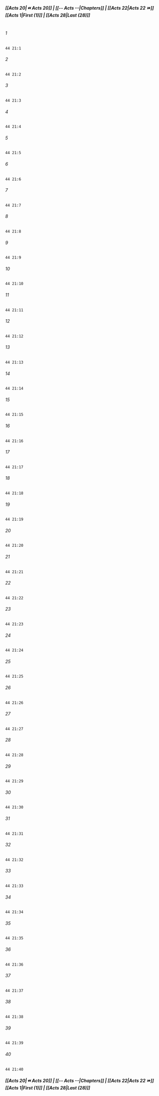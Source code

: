 
##### **[[Acts 20|⏪ Acts 20]] | [[-- Acts --|Chapters]] | [[Acts 22|Acts 22 ⏩]]**<br>**[[Acts 1|First (1)]] | [[Acts 28|Last (28)]]**<br><br>

###### 1
``` verse
44 21:1
```
###### 2
``` verse
44 21:2
```
###### 3
``` verse
44 21:3
```
###### 4
``` verse
44 21:4
```
###### 5
``` verse
44 21:5
```
###### 6
``` verse
44 21:6
```
###### 7
``` verse
44 21:7
```
###### 8
``` verse
44 21:8
```
###### 9
``` verse
44 21:9
```
###### 10
``` verse
44 21:10
```
###### 11
``` verse
44 21:11
```
###### 12
``` verse
44 21:12
```
###### 13
``` verse
44 21:13
```
###### 14
``` verse
44 21:14
```
###### 15
``` verse
44 21:15
```
###### 16
``` verse
44 21:16
```
###### 17
``` verse
44 21:17
```
###### 18
``` verse
44 21:18
```
###### 19
``` verse
44 21:19
```
###### 20
``` verse
44 21:20
```
###### 21
``` verse
44 21:21
```
###### 22
``` verse
44 21:22
```
###### 23
``` verse
44 21:23
```
###### 24
``` verse
44 21:24
```
###### 25
``` verse
44 21:25
```
###### 26
``` verse
44 21:26
```
###### 27
``` verse
44 21:27
```
###### 28
``` verse
44 21:28
```
###### 29
``` verse
44 21:29
```
###### 30
``` verse
44 21:30
```
###### 31
``` verse
44 21:31
```
###### 32
``` verse
44 21:32
```
###### 33
``` verse
44 21:33
```
###### 34
``` verse
44 21:34
```
###### 35
``` verse
44 21:35
```
###### 36
``` verse
44 21:36
```
###### 37
``` verse
44 21:37
```
###### 38
``` verse
44 21:38
```
###### 39
``` verse
44 21:39
```
###### 40
``` verse
44 21:40
```

##### **[[Acts 20|⏪ Acts 20]] | [[-- Acts --|Chapters]] | [[Acts 22|Acts 22 ⏩]]**<br>**[[Acts 1|First (1)]] | [[Acts 28|Last (28)]]**
